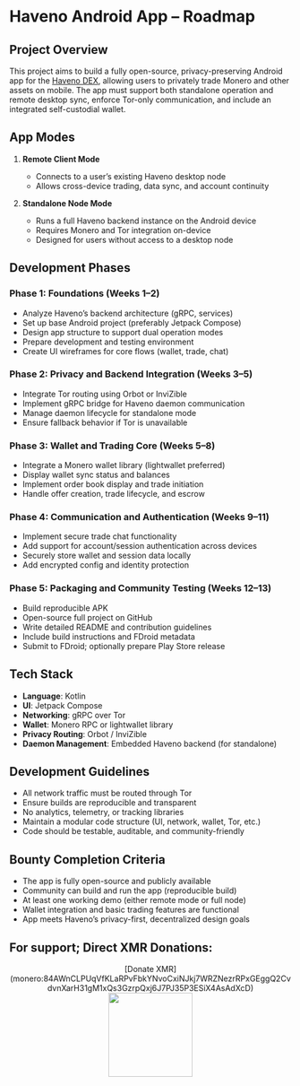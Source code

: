 # Haveno Android App – Roadmap

## Project Overview

This project aims to build a fully open-source, privacy-preserving Android app for the [Haveno DEX](https://github.com/haveno-dex/haveno), allowing users to privately trade Monero and other assets on mobile. The app must support both standalone operation and remote desktop sync, enforce Tor-only communication, and include an integrated self-custodial wallet.

## App Modes

1. **Remote Client Mode**  
   - Connects to a user’s existing Haveno desktop node  
   - Allows cross-device trading, data sync, and account continuity

2. **Standalone Node Mode**  
   - Runs a full Haveno backend instance on the Android device  
   - Requires Monero and Tor integration on-device  
   - Designed for users without access to a desktop node

## Development Phases

### Phase 1: Foundations (Weeks 1–2)
- Analyze Haveno’s backend architecture (gRPC, services)
- Set up base Android project (preferably Jetpack Compose)
- Design app structure to support dual operation modes
- Prepare development and testing environment
- Create UI wireframes for core flows (wallet, trade, chat)

### Phase 2: Privacy and Backend Integration (Weeks 3–5)
- Integrate Tor routing using Orbot or InviZible
- Implement gRPC bridge for Haveno daemon communication
- Manage daemon lifecycle for standalone mode
- Ensure fallback behavior if Tor is unavailable

### Phase 3: Wallet and Trading Core (Weeks 5–8)
- Integrate a Monero wallet library (lightwallet preferred)
- Display wallet sync status and balances
- Implement order book display and trade initiation
- Handle offer creation, trade lifecycle, and escrow

### Phase 4: Communication and Authentication (Weeks 9–11)
- Implement secure trade chat functionality
- Add support for account/session authentication across devices
- Securely store wallet and session data locally
- Add encrypted config and identity protection

### Phase 5: Packaging and Community Testing (Weeks 12–13)
- Build reproducible APK
- Open-source full project on GitHub
- Write detailed README and contribution guidelines
- Include build instructions and FDroid metadata
- Submit to FDroid; optionally prepare Play Store release

## Tech Stack

- **Language**: Kotlin
- **UI**: Jetpack Compose
- **Networking**: gRPC over Tor
- **Wallet**: Monero RPC or lightwallet library
- **Privacy Routing**: Orbot / InviZible
- **Daemon Management**: Embedded Haveno backend (for standalone)

## Development Guidelines

- All network traffic must be routed through Tor
- Ensure builds are reproducible and transparent
- No analytics, telemetry, or tracking libraries
- Maintain a modular code structure (UI, network, wallet, Tor, etc.)
- Code should be testable, auditable, and community-friendly

## Bounty Completion Criteria

- The app is fully open-source and publicly available
- Community can build and run the app (reproducible build)
- At least one working demo (either remote mode or full node)
- Wallet integration and basic trading features are functional
- App meets Haveno’s privacy-first, decentralized design goals


## For support; Direct XMR Donations: <br>
<p align="center">
   [Donate XMR](monero:84AWnCLPUqVfKLaRPvFbkYNvoCxiNJkj7WRZNezrRPxGEggQ2CvdvnXarH31gM1xQs3GzrpQxj6J7PJ35P3ESiX4AsAdXcD) <br>
  <img src="https://github.com/user-attachments/assets/7e9c5541-0556-46c9-bd3b-6977abd558f0" width="150" />
</p>

